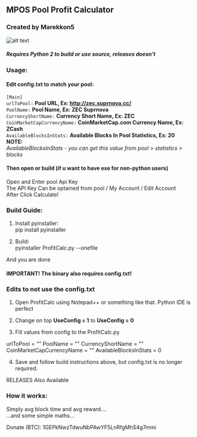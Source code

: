 ## MPOS Pool Profit Calculator

### Created by Marekkon5

![alt text](https://raw.githubusercontent.com/Marekkon5/MPOSProfitCalc/master/Screenshot.png)

##### Requires Python 2 to build or use source, releases doesn't

### Usage:

#### Edit config.txt to match your pool:

`[Main]`    
`urlToPool:` **Pool URL, Ex: http://zec.suprnova.cc/**    
`PoolName:` **Pool Name, Ex: ZEC Suprnova**    
`CurrencyShortName:` **Currency Short Name, Ex: ZEC**    
`CoinMarketCapCurrencyName:` **CoinMarketCap.com Currency Name, Ex: ZCash**    
`AvailableBlocksInStats:` **Available Blocks In Pool Statistics, Ex: 20**    
__NOTE:__    
_AvailableBlocksInStats - you can get this value from pool > statistics > blocks_    

#### Then open or build (if u want to have exe for non-python users)

Open and Enter pool Api Key  
The API Key Can be optained from pool / My Account / Edit Account  
After Click Calculate!  

### Build Guide:

1. Install pyinstaller:  
	pip install pyinstaller  
	  
2. Build:  
	pyinstaller ProfitCalc.py --onefile  
	  
And you are done  
#### IMPORTANT! The binary also requires config.txt!

### Edits to not use the config.txt

1. Open ProfitCalc using Notepad++ or something like that. Python IDE is perfect

2. Change on top **UseConfig = 1** to **UseConfig = 0**

3. Fill values from config to the ProfitCalc.py

urlToPool = ""
PoolName = ""
CurrencyShortName = ""
CoinMarketCapCurrencyName = ""
AvailableBlocksInStats = 0

4. Save and follow build instructions above, but config.txt is no longer required.

RELEASES Also Available


### How it works:  

Simply avg block time and avg reward....  
...and some simple maths...  



Donate (BTC): 1GEPkNwzTdwuNbPAwYF5LnRfgMhS4g7mmi